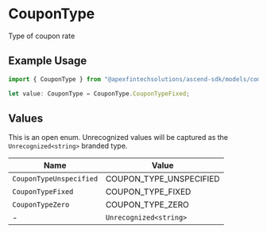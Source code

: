 # CouponType

Type of coupon rate

## Example Usage

```typescript
import { CouponType } from "@apexfintechsolutions/ascend-sdk/models/components";

let value: CouponType = CouponType.CouponTypeFixed;
```

## Values

This is an open enum. Unrecognized values will be captured as the `Unrecognized<string>` branded type.

| Name                    | Value                   |
| ----------------------- | ----------------------- |
| `CouponTypeUnspecified` | COUPON_TYPE_UNSPECIFIED |
| `CouponTypeFixed`       | COUPON_TYPE_FIXED       |
| `CouponTypeZero`        | COUPON_TYPE_ZERO        |
| -                       | `Unrecognized<string>`  |